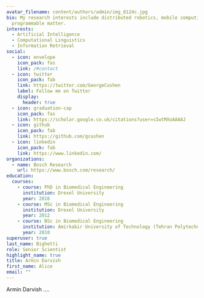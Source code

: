 ```yaml
---
avatar_filename: content/authors/admin/img_8124c.jpg
bio: My research interests include distributed robotics, mobile computing and
  programmable matter.
interests:
  - Artificial Intelligence
  - Computational Linguistics
  - Information Retrieval
social:
  - icon: envelope
    icon_pack: fas
    link: /#contact
  - icon: twitter
    icon_pack: fab
    link: https://twitter.com/GeorgeCushen
    label: Follow me on Twitter
    display:
      header: true
  - icon: graduation-cap
    icon_pack: fas
    link: https://scholar.google.co.uk/citations?user=sIwtMXoAAAAJ
  - icon: github
    icon_pack: fab
    link: https://github.com/gcushen
  - icon: linkedin
    icon_pack: fab
    link: https://www.linkedin.com/
organizations:
  - name: Bosch Research
    url: https://www.bosch.com/research/
education:
  courses:
    - course: PhD in Biomedical Engineering
      institution: Drexel University
      year: 2016
    - course: MSc in Biomedical Engineering
      institution: Drexel University
      year: 2012
    - course: BSc in Biomedical Engineering
      institution: Amirkabir University of Technology (Tehran Polytechnic)
      year: 2010
superuser: true
last_name: Bighetti
role: Senior Scientist
highlight_name: true
title: Armin Darvish
first_name: Alice
email: ""
---
```

Armin Darvish ....